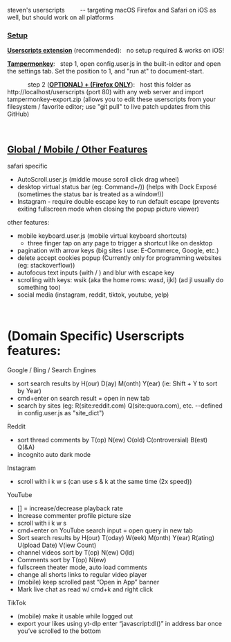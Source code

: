 steven's userscripts &nbsp; &nbsp; &nbsp; &nbsp; -- targeting macOS Firefox and Safari on iOS as well, but should work on all platforms

### <u>Setup</u>

[<u>**Userscripts extension**</u>](https://itunes.apple.com/us/app/userscripts/id1463298887) (recommended): &nbsp; no setup required & works on iOS!

<u>**Tampermonkey**</u>: &nbsp; step 1, open config.user.js in the built-in editor and open the settings tab. Set the position to 1, and "run at" to document-start.

&nbsp; &nbsp; &nbsp; &nbsp; &nbsp; &nbsp; step 2 (<u>**OPTIONAL) + (Firefox ONLY**</u>): &nbsp; host this folder as http://localhost/userscripts (port 80) with any web server and import tampermonkey-export.zip (allows you to edit these userscripts from your filesystem / favorite editor; use "git pull" to live patch updates from this GitHub)

&nbsp;

## <u>Global / Mobile / Other Features</u>

safari specific

-   AutoScroll.user.js (middle mouse scroll click drag wheel)
-   desktop virtual status bar (eg: Command+/)) (helps with Dock Exposé (sometimes the status bar is treated as a window!))
-   Instagram - require double escape key to run default escape (prevents exiting fullscreen mode when closing the popup picture viewer)

other features:

-   mobile keyboard.user.js (mobile virtual keyboard shortcuts)
    -   three finger tap on any page to trigger a shortcut like on desktop
-   pagination with arrow keys (big sites I use: E-Commerce, Google, etc.)
-   delete accept cookies popup (Currently only for programming websites (eg: stackoverflow))
-   autofocus text inputs (with / ) and blur with escape key
-   scrolling with keys: wsik (aka the home rows: wasd, ijkl) (ad jl usually do something too)
-   social media (instagram, reddit, tiktok, youtube, yelp)

&nbsp;

# (Domain Specific) Userscripts features:

Google / Bing / Search Engines

-   sort search results by H(our) D(ay) M(onth) Y(ear) (ie: Shift + Y to sort by Year)
-   cmd+enter on search result = open in new tab
-   search by sites (eg: R(site:reddit.com) Q(site:quora.com), etc. --defined in config.user.js as "site_dict")

Reddit

-   sort thread comments by T(op) N(ew) O(old) C(ontroversial) B(est) Q(&A)
-   incognito auto dark mode

Instagram

-   scroll with i k w s (can use s & k at the same time (2x speed))

YouTube

-   [] = increase/decrease playback rate
-   Increase commenter profile picture size
-   scroll with i k w s
-   cmd+enter on YouTube search input = open query in new tab
-   Sort search results by H(our) T(oday) W(eek) M(onth) Y(ear) R(ating) U(pload Date) V(iew Count)
-   channel videos sort by T(op) N(ew) O(ld)
-   Comments sort by T(op) N(ew)
-   fullscreen theater mode, auto load comments
-   change all shorts links to regular video player
-   (mobile) keep scrolled past “Open in App” banner
-   Mark live chat as read w/ cmd+k and right click

TikTok

-   (mobile) make it usable while logged out
-   export your likes using yt-dlp enter “javascript:dl()” in address bar once you’ve scrolled to the bottom
